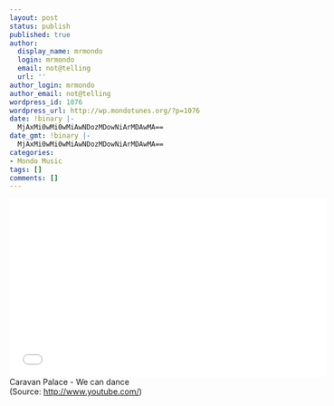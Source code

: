 ```yaml
---
layout: post
status: publish
published: true
author:
  display_name: mrmondo
  login: mrmondo
  email: not@telling
  url: ''
author_login: mrmondo
author_email: not@telling
wordpress_id: 1076
wordpress_url: http://wp.mondotunes.org/?p=1076
date: !binary |-
  MjAxMi0wMi0wMiAwNDozMDowNiArMDAwMA==
date_gmt: !binary |-
  MjAxMi0wMi0wMiAwNDozMDowNiArMDAwMA==
categories:
- Mondo Music
tags: []
comments: []
---
```

<iframe width="560" height="315" src="//www.youtube.com/embed/MC2QXwAnjPI" frameborder="0"> </iframe>
Caravan Palace - We can dance
<div class="attribution">(<span>Source:</span> <a href="http://www.youtube.com/">http://www.youtube.com/</a>)</div>
